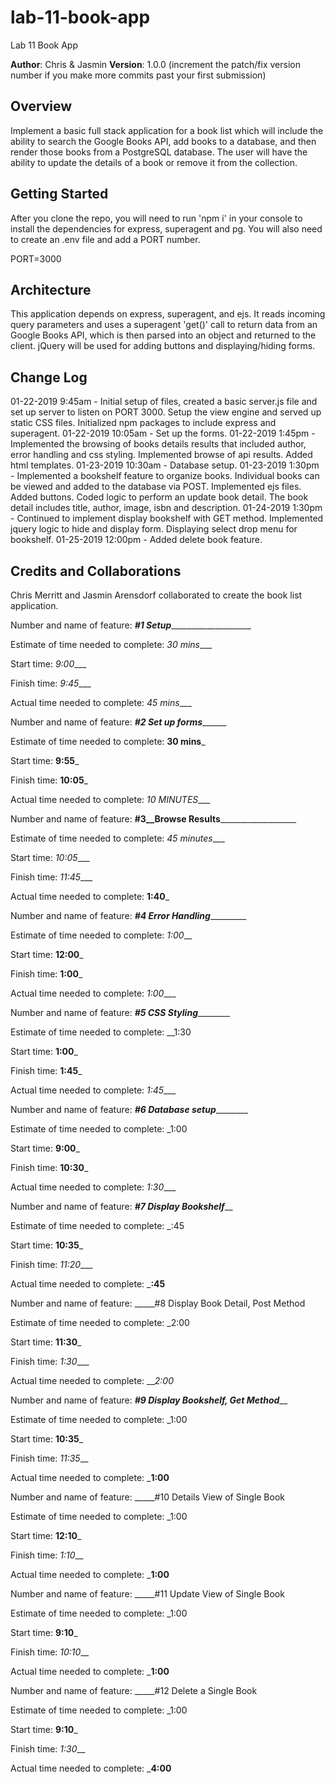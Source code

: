 # lab-11-book-app
Lab 11 Book App

**Author**: Chris & Jasmin
**Version**: 1.0.0 (increment the patch/fix version number if you make more commits past your first submission)

## Overview
Implement a basic full stack application for a book list which will include the ability to search the Google Books API, add books to a database, and then render those books from a PostgreSQL database. The user will have the ability to update the details of a book or remove it from the collection.

## Getting Started
After you clone the repo, you will need to run 'npm i' in your console to install the dependencies for express, superagent and pg. You will also need to create an .env file and add a PORT number.

PORT=3000


## Architecture
This application depends on express, superagent, and ejs. It reads incoming query parameters and uses a superagent 'get()' call to return data from an Google Books API, which is then parsed into an object and returned to the client.  jQuery will be used for adding buttons and displaying/hiding forms.  

## Change Log
01-22-2019 9:45am - Initial setup of files, created a basic server.js file and set up server to listen on PORT 3000.  Setup the view engine and served up static CSS files.  Initialized npm packages to include express and superagent.
01-22-2019 10:05am - Set up the forms.
01-22-2019 1:45pm - Implemented the browsing of books details results that included author, error handling and css styling.  Implemented browse of api results.  Added html templates.
01-23-2019 10:30am - Database setup.
01-23-2019 1:30pm - Implemented a bookshelf feature to organize books.  Individual books can be viewed and added to the database via POST.  Implemented ejs files.  Added buttons.  Coded logic to perform an update book detail.  The book detail includes title, author, image, isbn and description.
01-24-2019 1:30pm - Continued to implement display bookshelf with GET method.  Implemented jquery logic to hide and display form.  Displaying select drop menu for bookshelf.
01-25-2019 12:00pm - Added delete book feature.


## Credits and Collaborations
Chris Merritt and Jasmin Arensdorf collaborated to create the book list application.

Number and name of feature: ___#1 Setup_______________________

Estimate of time needed to complete: _30 mins____

Start time: _9:00____

Finish time: _9:45____

Actual time needed to complete: _45 mins____

Number and name of feature: _____#2 Set up forms___________

Estimate of time needed to complete: __30 mins___

Start time: __9:55___

Finish time: __10:05___

Actual time needed to complete: _10 MINUTES____

Number and name of feature: __#3__Browse Results_____________________

Estimate of time needed to complete: _45 minutes____

Start time: _10:05____

Finish time: _11:45____

Actual time needed to complete: __1:40___

Number and name of feature: ___#4 Error Handling____________

Estimate of time needed to complete: _1:00___

Start time: __12:00___

Finish time: __1:00___

Actual time needed to complete: _1:00____

Number and name of feature: _____#5 CSS Styling_____________

Estimate of time needed to complete: __1:30

Start time: __1:00___

Finish time: __1:45___

Actual time needed to complete: _1:45____

Number and name of feature: _____#6 Database setup_____________

Estimate of time needed to complete: _1:00

Start time: __9:00___

Finish time: __10:30___

Actual time needed to complete: _1:30____


Number and name of feature: _____#7 Display Bookshelf_______

Estimate of time needed to complete: _:45

Start time: __10:35___

Finish time: _11:20____

Actual time needed to complete: ___:45__

Number and name of feature: _____#8 Display Book Detail, Post Method 

Estimate of time needed to complete: _2:00

Start time: __11:30___

Finish time: _1:30____

Actual time needed to complete: ___2:00_

Number and name of feature: _____#9 Display Bookshelf, Get Method_______

Estimate of time needed to complete: _1:00

Start time: __10:35___

Finish time: _11:35___

Actual time needed to complete: ___1:00__

Number and name of feature: _____#10 Details View of Single Book

Estimate of time needed to complete: _1:00

Start time: __12:10___

Finish time: _1:10___

Actual time needed to complete: ___1:00__


Number and name of feature: _____#11 Update View of Single Book

Estimate of time needed to complete: _1:00

Start time: __9:10___

Finish time: _10:10___

Actual time needed to complete: ___1:00__


Number and name of feature: _____#12 Delete a Single Book

Estimate of time needed to complete: _1:00

Start time: __9:10___

Finish time: _1:30___

Actual time needed to complete: ___4:00__
